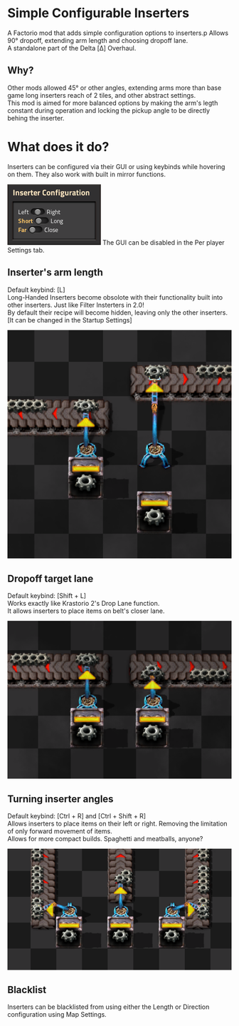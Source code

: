 # Simple Configurable Inserters
A Factorio mod that adds simple configuration options to inserters.p
Allows 90° dropoff, extending arm length and choosing dropoff lane.\
A standalone part of the Delta [Δ] Overhaul.

## Why?
Other mods allowed 45° or other angles, extending arms more than base game long inserters reach of 2 tiles, and other abstract settings.\
This mod is aimed for more balanced options by making the arm's legth constant during operation and locking the pickup angle to be directly behing the inserter.

# What does it do?
Inserters can be configured via their GUI or using keybinds while hovering on them.
They also work with built in mirror functions.

![GUI Showcase](https://raw.githubusercontent.com/DeltaFA/Delta-Inserters/refs/heads/main/showcase_assets/GUI.png)
The GUI can be disabled in the Per player Settings tab.

## Inserter's arm length
Default keybind: [L]\
Long-Handed Inserters become obsolote with their functionality built into other inserters. Just like Filter Insterters in 2.0!\
By default their recipe will become hidden, leaving only the other inserters. [It can be changed in the Startup Settings]

![Variable length](https://raw.githubusercontent.com/DeltaFA/Delta-Inserters/refs/heads/main/showcase_assets/Length.png)

## Dropoff target lane
Default keybind: [Shift + L]\
Works exactly like Krastorio 2's Drop Lane function.\
It allows inserters to place items on belt's closer lane.

![Selecting target lane](https://raw.githubusercontent.com/DeltaFA/Delta-Inserters/refs/heads/main/showcase_assets/Lane.png)

## Turning inserter angles
Default keybind: [Ctrl + R] and [Ctrl + Shift + R]\
Allows inserters to place items on their left or right. Removing the limitation of only forward movement of items.\
Allows for more compact builds. Spaghetti and meatballs, anyone?

![Changing direction](https://raw.githubusercontent.com/DeltaFA/Delta-Inserters/refs/heads/main/showcase_assets/Direction.png)

## Blacklist
Inserters can be blacklisted from using either the Length or Direction configuration using Map Settings.